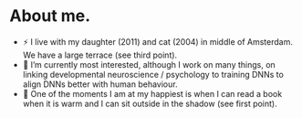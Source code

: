 # About me.
- ⚡ I live with my daughter (2011) and cat (2004) in middle of Amsterdam. We have a large terrace (see third point).
- 🔭 I’m currently most interested, although I work on many things, on linking developmental neuroscience / psychology to training DNNs to align DNNs better with human behaviour. 
- 🔭 One of the moments I am at my happiest is when I can read a book when it is warm and I can sit outside in the shadow (see first point). 
